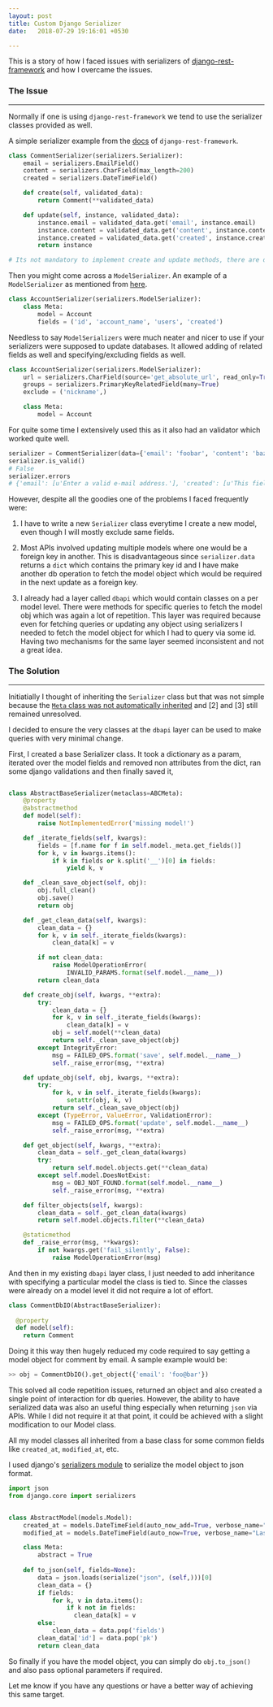 ```yaml
---
layout: post
title: Custom Django Serializer
date:   2018-07-29 19:16:01 +0530

---
```


This is a story of how I faced issues with serializers of [django-rest-framework](http://www.django-rest-framework.org/)  and how I overcame the issues. 

### The Issue

<hr>

Normally if one is using `django-rest-framework` we tend to use the serializer classes provided as well. 

A simple serializer example from the [docs](http://www.django-rest-framework.org/api-guide/serializers/) of `django-rest-framework`.

```python
class CommentSerializer(serializers.Serializer):
    email = serializers.EmailField()
    content = serializers.CharField(max_length=200)
    created = serializers.DateTimeField()

    def create(self, validated_data):
        return Comment(**validated_data)

    def update(self, instance, validated_data):
        instance.email = validated_data.get('email', instance.email)
        instance.content = validated_data.get('content', instance.content)
        instance.created = validated_data.get('created', instance.created)
        return instance

# Its not mandatory to implement create and update methods, there are default implementations.
```



Then you might come across a `ModelSerializer`. An example of a `ModelSerializer` as mentioned from [here](http://www.django-rest-framework.org/api-guide/serializers/#modelserializer).

```python
class AccountSerializer(serializers.ModelSerializer):
    class Meta:
        model = Account
        fields = ('id', 'account_name', 'users', 'created')
```



Needless to say `ModelSerializers` were much neater and nicer to use if your serializers were supposed to update databases. It allowed adding of related fields as well and specifying/excluding fields as well.

```python
class AccountSerializer(serializers.ModelSerializer):
    url = serializers.CharField(source='get_absolute_url', read_only=True)
    groups = serializers.PrimaryKeyRelatedField(many=True)
    exclude = ('nickname',)

    class Meta:
        model = Account
```

For quite some time I extensively used this as it also had an validator which worked quite well.

```python
serializer = CommentSerializer(data={'email': 'foobar', 'content': 'baz'})
serializer.is_valid()
# False
serializer.errors
# {'email': [u'Enter a valid e-mail address.'], 'created': [u'This field is required.']}
```

However, despite all the goodies one of the problems I faced frequently were:

1. I have to write a new `Serializer` class everytime I create a new model, even though I will mostly exclude same fields.

2. Most APIs involved updating multiple models where one would be a foreign key in another.  This is disadvantageous since `serializer.data` returns a `dict` which contains the primary key id and I have make another db operation to fetch the model object which would be required in the next update as a foreign key.

3. I already had a layer called `dbapi` which would contain classes on a per model level. There were methods for specific queries to fetch the model obj which was again a lot of repetition. This layer was required because even for fetching queries or updating any object using serializers I needed to fetch the model object for which I had to query via some id. Having two mechanisms for the same layer seemed inconsistent and not a great idea.



### The Solution

<hr>

Initiatially I thought of inheriting the `Serializer` class but that was not simple because the [`Meta` class was not automatically inherited](https://docs.djangoproject.com/en/dev/topics/db/models/#meta-inheritance) and [2]  and [3] still remained unresolved.  



I decided to ensure the very classes at the `dbapi` layer can be used to make queries with very minimal change. 

First, I created a base Serializer class. It took a dictionary as a param, iterated over the model fields and removed non attributes from the dict,  ran some django validations and then finally saved it,

```python

class AbstractBaseSerializer(metaclass=ABCMeta):
    @property
    @abstractmethod
    def model(self):
        raise NotImplementedError('missing model!')

    def _iterate_fields(self, kwargs):
        fields = [f.name for f in self.model._meta.get_fields()]
        for k, v in kwargs.items():
            if k in fields or k.split('__')[0] in fields:
                yield k, v

    def _clean_save_object(self, obj):
        obj.full_clean()
        obj.save()
        return obj

    def _get_clean_data(self, kwargs):
        clean_data = {}
        for k, v in self._iterate_fields(kwargs):
            clean_data[k] = v

        if not clean_data:
            raise ModelOperationError(
                INVALID_PARAMS.format(self.model.__name__))
        return clean_data

    def create_obj(self, kwargs, **extra):
        try:
            clean_data = {}
            for k, v in self._iterate_fields(kwargs):
                clean_data[k] = v
            obj = self.model(**clean_data)
            return self._clean_save_object(obj)
        except IntegrityError:
            msg = FAILED_OPS.format('save', self.model.__name__)
            self._raise_error(msg, **extra)

    def update_obj(self, obj, kwargs, **extra):
        try:
            for k, v in self._iterate_fields(kwargs):
                setattr(obj, k, v)
            return self._clean_save_object(obj)
        except (TypeError, ValueError, ValidationError):
            msg = FAILED_OPS.format('update', self.model.__name__)
            self._raise_error(msg, **extra)

    def get_object(self, kwargs, **extra):
        clean_data = self._get_clean_data(kwargs)
        try:
            return self.model.objects.get(**clean_data)
        except self.model.DoesNotExist:
            msg = OBJ_NOT_FOUND.format(self.model.__name__)
            self._raise_error(msg, **extra)

    def filter_objects(self, kwargs):
        clean_data = self._get_clean_data(kwargs)
        return self.model.objects.filter(**clean_data)

    @staticmethod
    def _raise_error(msg, **kwargs):
        if not kwargs.get('fail_silently', False):
            raise ModelOperationError(msg)
```



And then in my existing  `dbapi` layer class, I just needed to add inheritance with specifying a particular model the class is tied to. Since the classes were already on a model level it did not require a lot of effort.

 

```python
class CommentDbIO(AbstractBaseSerializer):
  
  @property
  def model(self):
    return Comment
```

Doing it this way then hugely reduced my code required to say getting a model object  for comment by email. A sample example would be:

```python
>> obj = CommentDbIO().get_object({'email': 'foo@bar'})
```

This solved all code repetition issues, returned an object and also created a single point of interaction for db queries. However, the ability to have serialized data was also an useful thing especially when returning `json` via APIs.  While I did not require it at that point, it could be achieved with a slight modification to our Model class. 

All my model classes all inherited from a base class for some common fields like `created_at`, `modified_at`, etc.

I used django's [serializers module](https://docs.djangoproject.com/en/2.0/topics/serialization/#serializing-django-objects) to serialize the model object to json format.

```python
import json
from django.core import serializers


class AbstractModel(models.Model):
    created_at = models.DateTimeField(auto_now_add=True, verbose_name="Created At")
    modified_at = models.DateTimeField(auto_now=True, verbose_name="Last Modified At")

    class Meta:
        abstract = True
		
    def to_json(self, fields=None):
      	data = json.loads(serialize("json", (self,)))[0]
        clean_data = {}
        if fields:
          	for k, v in data.items():
              	if k not in fields:
                  clean_data[k] = v
        else:
        	clean_data = data.pop('fields')
        clean_data['id'] = data.pop('pk')
        return clean_data
```

So finally  if you have the model object, you can simply do `obj.to_json()` and also pass optional parameters if required. 

Let me know if you have any questions or have a better way of achieving this same target. 






















